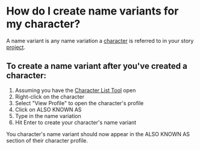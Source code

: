 # How do I create name variants for my character?

A name variant is any name variation a [character](/What%20is/a%20Character.md) is referred to in your story [project](/What%20is/a%20Project.md).

## To create a name variant after you've created a character:

1. Assuming you have the [Character List Tool](/What%20can%20I%20do%20with/the%20Character%20List%20Tool.md) open
2. Right-click on the character
3. Select "View Profile" to open the character's profile
4. Click on ALSO KNOWN AS 
5. Type in the name variation
6. Hit Enter to create your character's name variant

You character's name variant should now appear in the ALSO KNOWN AS section of their character profile. 